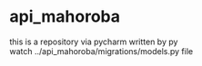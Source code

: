 # api_mahoroba
this is a repository via pycharm written by py  
watch ../api_mahoroba/migrations/models.py file

